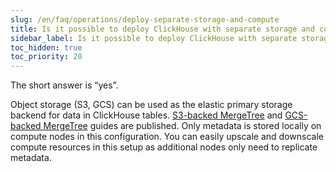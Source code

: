 ```yaml
---
slug: /en/faq/operations/deploy-separate-storage-and-compute
title: Is it possible to deploy ClickHouse with separate storage and compute?
sidebar_label: Is it possible to deploy ClickHouse with separate storage and compute?
toc_hidden: true
toc_priority: 20
---
```


The short answer is “yes”.

Object storage (S3, GCS) can be used as the elastic primary storage backend for data in ClickHouse tables. [S3-backed MergeTree](/docs/en/integrations/data-ingestion/s3/index.md) and [GCS-backed MergeTree](/docs/en/integrations/data-ingestion/gcs/index.md) guides are published. Only metadata is stored locally on compute nodes in this configuration. You can easily upscale and downscale compute resources in this setup as additional nodes only need to replicate metadata.

